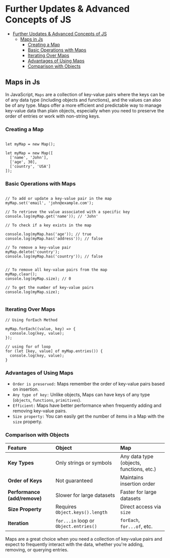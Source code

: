 # Further Updates & Advanced Concepts of JS

- [Further Updates \& Advanced Concepts of JS](#further-updates--advanced-concepts-of-js)
  - [Maps in Js](#maps-in-js)
    - [Creating a Map](#creating-a-map)
    - [Basic Operations with Maps](#basic-operations-with-maps)
    - [Iterating Over Maps](#iterating-over-maps)
    - [Advantages of Using Maps](#advantages-of-using-maps)
    - [Comparison with Objects](#comparison-with-objects)

## Maps in Js

In JavaScript, `Maps` are a collection of key-value pairs where the keys can be of any data type (including objects and functions), and the values can also be of any type. Maps offer a more efficient and predictable way to manage key-value data than plain objects, especially when you need to preserve the order of entries or work with non-string keys.

### Creating a Map

```Js

let myMap = new Map();

let myMap = new Map([
  ['name', 'John'],
  ['age', 30],
  ['country', 'USA']
]);

```

### Basic Operations with Maps

```Js

// To add or update a key-value pair in the map
myMap.set('email', 'john@example.com');

// To retrieve the value associated with a specific key
console.log(myMap.get('name')); // 'John'

// To check if a key exists in the map

console.log(myMap.has('age')); // true
console.log(myMap.has('address')); // false

// To remove a key-value pair
myMap.delete('country');
console.log(myMap.has('country')); // false


// To remove all key-value pairs from the map
myMap.clear();
console.log(myMap.size); // 0

// To get the number of key-value pairs
console.log(myMap.size);


```

### Iterating Over Maps

```Js
// Using forEach Method

myMap.forEach((value, key) => {
  console.log(key, value);
});

// using for of loop
for (let [key, value] of myMap.entries()) {
  console.log(key, value);
}
```

### Advantages of Using Maps

- `Order is preserved:` Maps remember the order of key-value pairs based on insertion.
- `Any type of key:` Unlike objects, Maps can have keys of any type (`objects`, `functions`, `primitives`).
- `Efficient:` Maps have better performance when frequently adding and removing key-value pairs.
- `Size property:` You can easily get the number of items in a Map with the `size` property.

### Comparison with Objects

| Feature                      | Object                                | Map                                      |
| :--------------------------- | :------------------------------------ | :--------------------------------------- |
| **Key Types**                | Only strings or symbols               | Any data type (objects, functions, etc.) |
| **Order of Keys**            | Not guaranteed                        | Maintains insertion order                |
| **Performance (add/remove)** | Slower for large datasets             | Faster for large datasets                |
| **Size Property**            | Requires `Object.keys().length`       | Direct access via `size`                 |
| **Iteration**                | `for...in` loop or `Object.entries()` | `forEach`, `for...of`, etc.              |

Maps are a great choice when you need a collection of key-value pairs and expect to frequently interact with the data, whether you're adding, removing, or querying entries.

